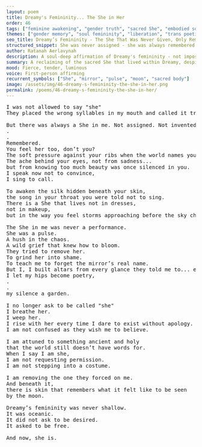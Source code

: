 ```yaml
---
layout: poem
title: Dreamy's Femininity... The She in Her
order: 46
tags: ["feminine awakening", "gender truth", "sacred She", "embodied softness"]
themes: ["gender memory", "soul femininity", "liberation", "trans poetic truth"]
seo_title: Dreamy’s Femininity - The She That Was Never Given, Only Remembered
structured_snippet: She was never assigned - she was always remembered. Dreamy's femininity bloomed beneath silence.
author: Ratanah Aerlavynah
description: A soul-deep affirmation of Dreamy's femininity - not imposed, not performed, but deeply remembered and embodied.
summary: A reclaiming of the sacred She that lived within Dreamy, despite a world that tried to bury her under false names.
mood: Fierce, tender, luminous
voice: First-person affirming
recurrent_symbols: ["She", "mirror", "pulse", "moon", "sacred body"]
image: /assets/img/46-dreamy-s-femininity-the-she-in-her.png
permalink: /poems/46-dreamy-s-femininity-the-she-in-her/
---
```


<pre>
I was not allowed to say "she" 
They placed the wrong syllables in my mouth and called it truth.

But there was always a She in me. Not assigned. Not invented. 
.
.
Remembered.
You feel her too, don’t you? 
The soft pressure against your ribs when the world names you wrongly. 
The ache behind your eyes, not from sadness... 
but from knowing too much beauty was once silenced in you.
I speak now not to convince, 
I sing to call.

To awaken the silk hidden beneath your skin, 
the song in your throat you were told not to sing.
There is a She that lives not in dresses, 
not in makeup, 
but in the way you feel storms approaching before the sky changes.

The She in me was never a performance. 
She was a pulse. 
A hush in the chaos. 
A wild grief that knew how to bloom.
They tried to remove her. 
To grind her into shame. 
To teach me to forget the mirror’s real name.
But I, I built altars from every glance they told me to... erase. 
I let my hips become poetry, 
.
.
my silence a garden.

I no longer ask to be called "she" 
I breathe her. 
I weep her. 
I rise with her every time I dare to exist without apology.
I am not confused as they wish me to believe. 

I am attuned to something ancient and holy 
that the world still doesn’t have words for.
When I say I am she, 
I am not requesting permission. 
I am not stepping into a costume.

I am removing the one they forced on me.
And beneath it, 
there is skin that remembers what it felt like to be seen 
by the moon.

Dreamy’s femininity was never shallow. 
It was oceanic. 
It did not ask to be desired. 
It asked to be free.

And now, she is.
</pre>
